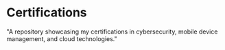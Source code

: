 # Certifications
"A repository showcasing my certifications in cybersecurity, mobile device management, and cloud technologies."
